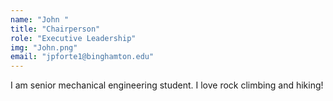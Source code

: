 ```yaml
---
name: "John "
title: "Chairperson"
role: "Executive Leadership"
img: "John.png"
email: "jpforte1@binghamton.edu"
---
```

I am senior mechanical engineering student. I love rock climbing and hiking!
